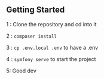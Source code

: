 ## Getting Started

1 : Clone the repository and cd into it

2 : `composer install`

3 : `cp .env.local .env` to have a .env 

4 : `symfony serve` to start the project

5: Good dev
